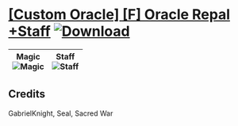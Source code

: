 # [\[Custom Oracle\] \[F\] Oracle Repal +Staff](https://git.io/J1jr1) [![Download](https://img.shields.io/badge/Download--red?style=social&logo=github)](https://git.io/J1jKv)

| <b>Magic</b><br/><img alt="Magic" src="https://git.io/JnOyb"/> | <b>Staff</b><br/><img alt="Staff" src="https://git.io/JnOyt"/> |
| :---: | :---: |

## Credits

GabrielKnight, Seal, Sacred War

